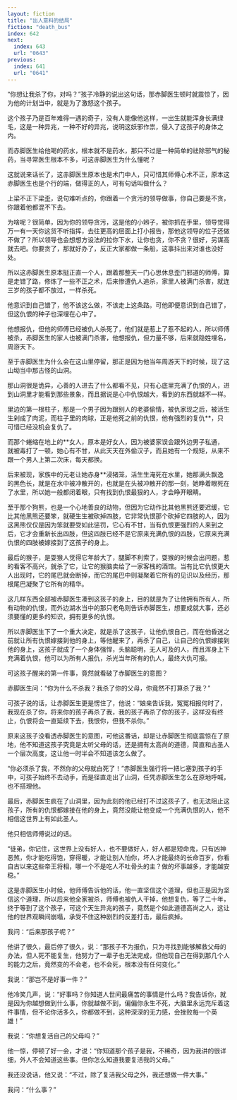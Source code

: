 ```yaml
---
layout: fiction
title: "出人意料的结局"
fiction: "death_bus"
index: 642
next:
  index: 643
  url: "0643"
previous:
  index: 641
  url: "0641"
---
```

“你想让我杀了你，对吗？”孩子冷静的说出这句话，那赤脚医生顿时就震惊了，因为他的计划当中，就是为了激怒这个孩子。

这个孩子乃是百年难得一遇的奇子，没有人能像他这样，一出生就能浑身长满绿毛，这是一种异兆，一种不好的异兆，说明这妖邪作祟，侵入了这孩子的身体之内。

而赤脚医生给他喝的药水，根本就不是药水，那只不过是一种简单的祛除邪气的秘药，当寻常医生根本不多，可这赤脚医生为什么懂呢？

这就说来话长了，这赤脚医生原本也是术门中人，只可惜其师傅心术不正，原本这赤脚医生也是个行的端，做得正的人，可有句话叫做什么？

上梁不正下梁歪，说句难听点的，你跟着一个贪污的领导做事，你自己要是不贪，你跟着他都混不下去。

为啥呢？很简单，因为你的领导贪污，这是他的小辫子，被你抓在手里，领导觉得万一有一天你这货不听指挥，去往更高的层面上打小报告，那他这领导的位子还做不做了？所以领导也会想想方设法的拉你下水，让你也贪，你不贪？很好，另谋高就去吧。你要贪了，那就好办了，反正大家都做一条船，这事抖出来对谁也没好处。

所以这赤脚医生原本挺正直一个人，跟着那整天一门心思休息歪门邪道的师傅，算是走错了路，修炼了一些不正之术，后来惨遭仇人追杀，家里人被满门杀害，就连三岁的孩子都不放过，一样杀死。

他意识到自己错了，他不该这么做，不该走上这条路。可他即便意识到自己错了，但这仇恨的种子也深埋在心中了。

他想报仇，但他的师傅已经被仇人杀死了，他们就是惹上了惹不起的人，所以师傅被杀，赤脚医生的家人也被满门杀害，他想报仇，但力量不够，后来就隐姓埋名，周游天下。

至于赤脚医生为什么会在这山里停留，那正是因为他当年周游天下的时候，现了这山坳当中那古怪的山洞。

那山洞很是诡异，心善的人进去了什么都看不见，只有心底里充满了仇恨的人，进到山洞里才能看到那些景象，而且据说是心中仇恨越大，看到的东西就越不一样。

里边的第一根柱子，那是一个男子因为跟别人的老婆偷情，被仇家现之后，被活生生剁成了肉泥，而柱子里的肉球，正是他死之前的仇恨，他有强烈的复仇**，只可惜已经没机会复仇了。

而那个蜷缩在地上的**女人，原本是好女人，因为被婆家误会跟外边男子私通，就被毒打了一顿，她心有不甘，从此天天在外偷汉子，而且她有一个规矩，从来不跟一个男人上第二次床，每天都换。

后来被现，家族中的元老让她赤身**浸猪笼，活生生淹死在水里，她那满头飘逸的黑色长，就是在水中被冲散开的，也就是在头被冲散开的那一刻，她睁着眼死在了水里，所以她一般都闭着眼，只有找到仇恨最狠的人，才会睁开眼睛。

至于那个狗熊，也是一个心地善良的动物，但因为它动作比其他黑熊还要迟缓，它比其他黑熊还要笨，就硬生生被砍掉四肢，它非常仇恨那个砍掉它四肢的人，因为这黑熊仅仅是因为笨就要受如此惩罚，它心有不甘，当有仇恨更强烈的人来到之后，它才会重新长出四肢，但这四肢已经不是它原来充满仇恨的四肢，它原来充满仇恨的四肢被嫁接到了这孩子的身上。

最后的猴子，是耍猴人觉得它年龄大了，腿脚不利索了，耍猴的时候会出问题，惹的看客不高兴，就杀了它，让它的猴脑卖给了一家客栈的酒馆。当有比它仇恨更大人出现时，它的尾巴就会断掉，而它的尾巴中则凝聚着它所有的见识以及经历，那根尾巴凝聚了它所有的精华。

这几样东西全部被赤脚医生凑到这孩子的身上，目的就是为了让他拥有所有人，所有动物的仇恨，而外边湖水当中的那只老龟则告诉赤脚医生，想要成就大事，还必须要懂的更多的知识，拥有更多的仇恨。

所以赤脚医生下了一个重大决定，就是杀了这孩子，让他仇恨自己，而在他昏迷之前就让所有仇恨嫁接到他的身上，等他醒来了，再杀了自己，让自己的仇恨嫁接到他的身上，这孩子就成了一个身体强悍，头脑聪明，无人可及的人，而且浑身上下充满着仇恨，他可以为所有人报仇，杀光当年所有的仇人，最终大仇可报。

可这孩子醒来的第一件事，竟然就看破了赤脚医生的意图？

赤脚医生问：“你为什么不杀我？我杀了你的父母，你竟然不打算杀了我？”

可孩子说的话，让赤脚医生更是愣住了，他说：“娘亲告诉我，冤冤相报何时了，我现在杀了你，将来你的孩子再杀了我，我的孩子再杀了你的孩子，这样没有终止，仇恨将会一直延续下去，我恨你，但我不杀你。”

原来这孩子没看透赤脚医生的意图，可他这番话，却是让赤脚医生彻底震惊在了原地，他不知道这孩子究竟是太听父母的话，还是拥有太高尚的道德，简直和古圣人一个层次高度，这让他一时半会不知道该怎么做了。

“你必须杀了我，不然你的父母就白死了！”赤脚医生强行将一把匕塞到孩子的手中，可孩子始终不去动手，而是径直走出了山洞，任凭赤脚医生怎么在原地呼喊，也不搭理他。

最后，赤脚医生疯在了山洞里，因为此刻的他已经打不过这孩子了，也无法阻止这孩子，所有的仇恨都嫁接在他的身上，竟然没能让他变成一个充满仇恨的人，他不相信这世界上有如此圣人。

他只相信师傅说过的话。

“徒弟，你记住，这世界上没有好人，也不要做好人，好人都是短命鬼，只有凶神恶煞，你才能吃得饱，穿得暖，才能让别人怕你，坏人才能最终的长命百岁，你看自古以来这些帝王将相，哪一个不是吃人不吐骨头的主？做的坏事越多，才能越安稳。”

这是赤脚医生小时候，他师傅告诉他的话，他一直坚信这个道理，但也正是因为坚信这个道理，所以后来他全家被杀，师傅也被仇人干掉，他想复仇，等了二十年，终于等到了这个孩子，可这个天生异兆的孩子，竟然是个如此道德高尚之人，这让他的世界观瞬间崩塌，承受不住这种剧烈的反差打击，最后疯掉。

我问：“后来那孩子呢？”

他讲了很久，最后停了很久，说：“那孩子不为报仇，只为寻找到能够解救父母的办法，但人死不能复生，他努力了一辈子也无法完成，但他现自己在得到那几个人的能力之后，竟然变的不会老，也不会死，根本没有任何变化。”

我说：“那岂不是好事一件？”

他冷笑几声，说：“好事吗？你知道人世间最痛苦的事情是什么吗？我告诉你，就是因为你越想做到什么事，你就越做不到，偏偏你永生不死，大脑里永远充斥着这件事情，但不论你活多久，你都做不到，这种深深的无力感，会挫败每一个英雄！”

我说：“你想复活自己的父母吗？”

他一惊，停顿了好一会，才说：“你知道那个孩子是我，不稀奇，因为我讲的很详细，外人不会知道这些事。但你怎么知道我要复活我的父母。”

我还没说话，他又说：“不过，除了复活我父母之外，我还想做一件大事。”

我问：“什么事？”